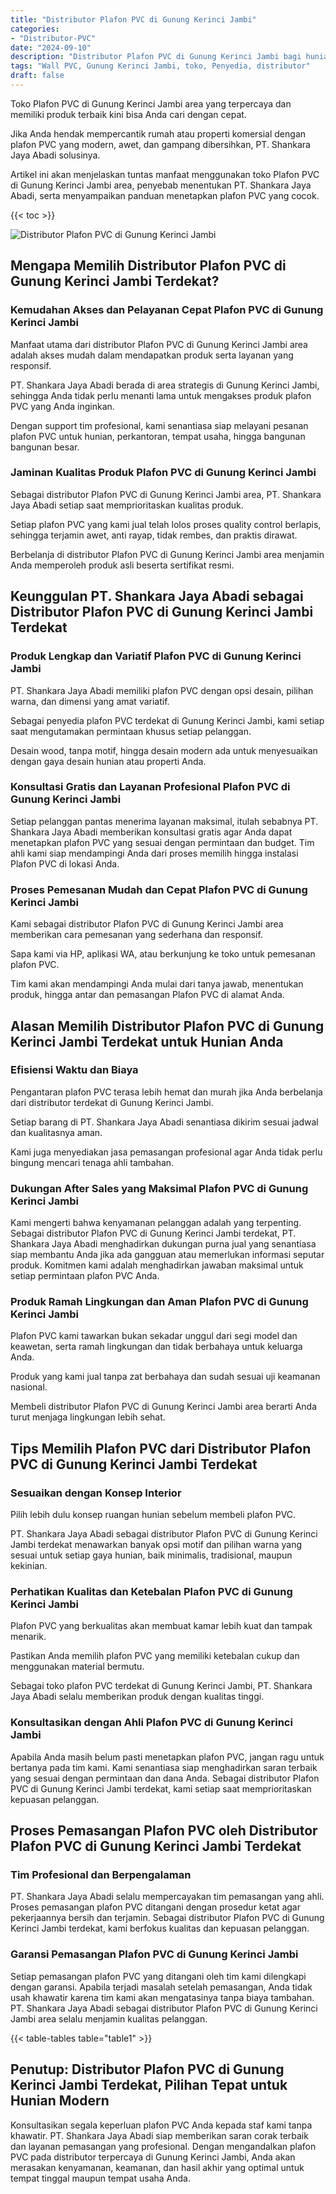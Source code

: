 ```yaml
---
title: "Distributor Plafon PVC di Gunung Kerinci Jambi"
categories: 
- "Distributor-PVC"
date: "2024-09-10"
description: "Distributor Plafon PVC di Gunung Kerinci Jambi bagi hunian, perkantoran, dan toko. Material unggulan, pilihan motif, warna elegan, beserta servis penempatan dikerjakan oleh tenaga ahli berpengalaman dan kepastian resmi!|Servis penjualan Plafon PVC di Gunung Kerinci Jambi untuk keperluan hunian, kantor, maupun toko, dengan produk unggulan dan penempatan oleh tim berpengalaman dan jaminan resmi.|Alternatif Plafon PVC di Gunung Kerinci Jambi yang terpercaya untuk rumah, perkantoran, serta ritel, dengan produk unggulan dan penempatan ditangani oleh tim berpengalaman dan kepastian resmi.|Penyediaan Plafon PVC di Gunung Kerinci Jambi untuk rumah, perkantoran, serta ritel, dengan produk unggulan dan pemasangan oleh tim profesional, lengkap beserta garansi resmi.}"
tags: "Wall PVC, Gunung Kerinci Jambi, toko, Penyedia, distributor"
draft: false
---
```


Toko Plafon PVC di Gunung Kerinci Jambi area yang terpercaya dan memiliki produk terbaik kini bisa Anda cari dengan cepat.

Jika Anda hendak mempercantik rumah atau properti komersial dengan plafon PVC yang modern, awet, dan gampang dibersihkan, PT. Shankara Jaya Abadi solusinya.

Artikel ini akan menjelaskan tuntas manfaat menggunakan toko Plafon PVC di Gunung Kerinci Jambi area, penyebab menentukan PT. Shankara Jaya Abadi, serta menyampaikan panduan menetapkan plafon PVC yang cocok.

{{< toc >}}

![Distributor Plafon PVC di Gunung Kerinci Jambi](/images/Distributor-PVC/Distributor-Plafon-PVC-di-Gunung-Kerinci-Jambi.png)


## Mengapa Memilih Distributor Plafon PVC di Gunung Kerinci Jambi Terdekat?

### Kemudahan Akses dan Pelayanan Cepat Plafon PVC di Gunung Kerinci Jambi

Manfaat utama dari distributor Plafon PVC di Gunung Kerinci Jambi area adalah akses mudah dalam mendapatkan produk serta layanan yang responsif.

PT. Shankara Jaya Abadi berada di area strategis di Gunung Kerinci Jambi, sehingga Anda tidak perlu menanti lama untuk mengakses produk plafon PVC yang Anda inginkan.

Dengan support tim profesional, kami senantiasa siap melayani pesanan plafon PVC untuk hunian, perkantoran, tempat usaha, hingga bangunan bangunan besar.

### Jaminan Kualitas Produk Plafon PVC di Gunung Kerinci Jambi

Sebagai distributor Plafon PVC di Gunung Kerinci Jambi area, PT. Shankara Jaya Abadi setiap saat memprioritaskan kualitas produk.

Setiap plafon PVC yang kami jual telah lolos proses quality control berlapis, sehingga terjamin awet, anti rayap, tidak rembes, dan praktis dirawat.

Berbelanja di distributor Plafon PVC di Gunung Kerinci Jambi area menjamin Anda memperoleh produk asli beserta sertifikat resmi.

## Keunggulan PT. Shankara Jaya Abadi sebagai Distributor Plafon PVC di Gunung Kerinci Jambi Terdekat

### Produk Lengkap dan Variatif Plafon PVC di Gunung Kerinci Jambi

PT. Shankara Jaya Abadi memiliki plafon PVC dengan opsi desain, pilihan warna, dan dimensi yang amat variatif.

Sebagai penyedia plafon PVC terdekat di Gunung Kerinci Jambi, kami setiap saat mengutamakan permintaan khusus setiap pelanggan.

Desain wood, tanpa motif, hingga desain modern ada untuk menyesuaikan dengan gaya desain hunian atau properti Anda.

### Konsultasi Gratis dan Layanan Profesional Plafon PVC di Gunung Kerinci Jambi

Setiap pelanggan pantas menerima layanan maksimal, itulah sebabnya PT. Shankara Jaya Abadi memberikan konsultasi gratis agar Anda dapat menetapkan plafon PVC yang sesuai dengan permintaan dan budget. Tim ahli kami siap mendampingi Anda dari proses memilih hingga instalasi Plafon PVC di lokasi Anda.

### Proses Pemesanan Mudah dan Cepat Plafon PVC di Gunung Kerinci Jambi

Kami sebagai distributor Plafon PVC di Gunung Kerinci Jambi area memberikan cara pemesanan yang sederhana dan responsif.

Sapa kami via HP, aplikasi WA, atau berkunjung ke toko untuk pemesanan plafon PVC.

Tim kami akan mendampingi Anda mulai dari tanya jawab, menentukan produk, hingga antar dan pemasangan Plafon PVC di alamat Anda.

## Alasan Memilih Distributor Plafon PVC di Gunung Kerinci Jambi Terdekat untuk Hunian Anda

### Efisiensi Waktu dan Biaya

Pengantaran plafon PVC terasa lebih hemat dan murah jika Anda berbelanja dari distributor terdekat di Gunung Kerinci Jambi.

Setiap barang di PT. Shankara Jaya Abadi senantiasa dikirim sesuai jadwal dan kualitasnya aman.

Kami juga menyediakan jasa pemasangan profesional agar Anda tidak perlu bingung mencari tenaga ahli tambahan.

### Dukungan After Sales yang Maksimal Plafon PVC di Gunung Kerinci Jambi

Kami mengerti bahwa kenyamanan pelanggan adalah yang terpenting. Sebagai distributor Plafon PVC di Gunung Kerinci Jambi terdekat, PT. Shankara Jaya Abadi menghadirkan dukungan purna jual yang senantiasa siap membantu Anda jika ada gangguan atau memerlukan informasi seputar produk. Komitmen kami adalah menghadirkan jawaban maksimal untuk setiap permintaan plafon PVC Anda.

### Produk Ramah Lingkungan dan Aman Plafon PVC di Gunung Kerinci Jambi

Plafon PVC kami tawarkan bukan sekadar unggul dari segi model dan keawetan, serta ramah lingkungan dan tidak berbahaya untuk keluarga Anda.

Produk yang kami jual tanpa zat berbahaya dan sudah sesuai uji keamanan nasional.

Membeli distributor Plafon PVC di Gunung Kerinci Jambi area berarti Anda turut menjaga lingkungan lebih sehat.

## Tips Memilih Plafon PVC dari Distributor Plafon PVC di Gunung Kerinci Jambi Terdekat

### Sesuaikan dengan Konsep Interior

Pilih lebih dulu konsep ruangan hunian sebelum membeli plafon PVC.

PT. Shankara Jaya Abadi sebagai distributor Plafon PVC di Gunung Kerinci Jambi terdekat menawarkan banyak opsi motif dan pilihan warna yang sesuai untuk setiap gaya hunian, baik minimalis, tradisional, maupun kekinian.

### Perhatikan Kualitas dan Ketebalan Plafon PVC di Gunung Kerinci Jambi

Plafon PVC yang berkualitas akan membuat kamar lebih kuat dan tampak menarik.

Pastikan Anda memilih plafon PVC yang memiliki ketebalan cukup dan menggunakan material bermutu.

Sebagai toko plafon PVC terdekat di Gunung Kerinci Jambi, PT. Shankara Jaya Abadi selalu memberikan produk dengan kualitas tinggi.

### Konsultasikan dengan Ahli Plafon PVC di Gunung Kerinci Jambi

Apabila Anda masih belum pasti menetapkan plafon PVC, jangan ragu untuk bertanya pada tim kami. Kami senantiasa siap menghadirkan saran terbaik yang sesuai dengan permintaan dan dana Anda. Sebagai distributor Plafon PVC di Gunung Kerinci Jambi terdekat, kami setiap saat memprioritaskan kepuasan pelanggan.

## Proses Pemasangan Plafon PVC oleh Distributor Plafon PVC di Gunung Kerinci Jambi Terdekat

### Tim Profesional dan Berpengalaman

PT. Shankara Jaya Abadi selalu mempercayakan tim pemasangan yang ahli. Proses pemasangan plafon PVC ditangani dengan prosedur ketat agar pekerjaannya bersih dan terjamin. Sebagai distributor Plafon PVC di Gunung Kerinci Jambi terdekat, kami berfokus kualitas dan kepuasan pelanggan.

### Garansi Pemasangan Plafon PVC di Gunung Kerinci Jambi

Setiap pemasangan plafon PVC yang ditangani oleh tim kami dilengkapi dengan garansi. Apabila terjadi masalah setelah pemasangan, Anda tidak usah khawatir karena tim kami akan mengatasinya tanpa biaya tambahan. PT. Shankara Jaya Abadi sebagai distributor Plafon PVC di Gunung Kerinci Jambi area selalu menjamin kualitas pelanggan.

{{< table-tables table="table1" >}}

## Penutup: Distributor Plafon PVC di Gunung Kerinci Jambi Terdekat, Pilihan Tepat untuk Hunian Modern

Konsultasikan segala keperluan plafon PVC Anda kepada staf kami tanpa khawatir. PT. Shankara Jaya Abadi siap memberikan saran corak terbaik dan layanan pemasangan yang profesional. Dengan mengandalkan plafon PVC pada distributor terpercaya di Gunung Kerinci Jambi, Anda akan merasakan kenyamanan, keamanan, dan hasil akhir yang optimal untuk tempat tinggal maupun tempat usaha Anda.